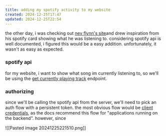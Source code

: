 ```yaml
---
title: adding my spotify activity to my website
created: 2024-12-25T17:47
updated: 2024-12-25T22:54
---
```


the other day, i was checking out [nev flynn's site](https://nevflynn.com/)and drew inspiration from his spotify card showing what he was listening to. considering spotify api is well documented, i figured this would be a easy addition. unfortunately, it wasn't as easy as expected.

### spotify api
for my website, i want to show what song im currently listening to, so we'll be using the [get currently playing track](https://developer.spotify.com/documentation/web-api/reference/get-the-users-currently-playing-track) endpoint.
### authorizing
since we'll be calling the spotify api from the server, we'll need to pick an auth flow with a persistent token. the most obvious flow would be [client credentials](https://developer.spotify.com/documentation/web-api/tutorials/client-credentials-flow), as the docs recommend this flow for "applications running on the backend". however, since 

![[Pasted image 20241225221510.png]]